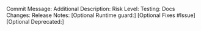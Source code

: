 <!--
For an explanation of how to fill out the fields, please see the relevant section
in [PULL_REQUESTS.md](https://github.com/envoyproxy/envoy/blob/master/PULL_REQUESTS.md)
-->

Commit Message:
Additional Description:
Risk Level:
Testing:
Docs Changes:
Release Notes:
[Optional Runtime guard:]
[Optional Fixes #Issue]
[Optional Deprecated:]
